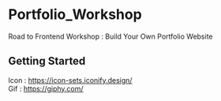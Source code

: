 # Portfolio_Workshop
 Road to Frontend Workshop : Build Your Own Portfolio Website


## Getting Started
Icon : https://icon-sets.iconify.design/
<br>
Gif : https://giphy.com/

